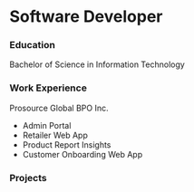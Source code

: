 <!---

- 👋 Hi, I’m @jmmalunao
- 👀 I’m interested in ... web development_
- 🌱 I’m currently learning ... mobile development and cyber security_
- 💞️ I’m looking to collaborate on ... creating apps
- 📫 How to reach me ... "jmmalunao"


jmmalunao/jmmalunao is a ✨ special ✨ repository because its `README.md` (this file) appears on your GitHub profile.
You can click the Preview link to take a look at your changes.
--->

# Software Developer

### Education
Bachelor of Science in Information Technology

### Work Experience
Prosource Global BPO Inc.
- Admin Portal
- Retailer Web App
- Product Report Insights
- Customer Onboarding Web App

### Projects

